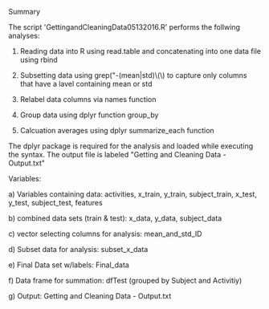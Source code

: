 Summary

The script 'GettingandCleaningData05132016.R' performs the follwing analyses:

1) Reading data into R using read.table and concatenating into one data file using rbind

2) Subsetting data using grep("-(mean|std)\\(\\) to capture only columns that have a lavel containing mean or std

3) Relabel data columns via names function

4) Group data using dplyr function group_by

5) Calcuation averages using dplyr summarize_each function

The dplyr package is required for the analysis and loaded while executing the syntax. The output file is labeled "Getting and Cleaning Data - Output.txt"



Variables:

a) Variables containing data: activities, x_train, y_train, subject_train, x_test, y_test, subject_test, features  

b) combined data sets (train & test): x_data, y_data, subject_data

c) vector selecting columns for analysis: mean_and_std_ID

d) Subset data for analysis: subset_x_data

e) Final Data set w/labels: Final_data

f) Data frame for summation: dfTest (grouped by Subject and Activitiy)

g) Output: Getting and Cleaning Data - Output.txt

